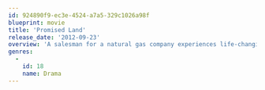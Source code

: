 ```yaml
---
id: 924890f9-ec3e-4524-a7a5-329c1026a98f
blueprint: movie
title: 'Promised Land'
release_date: '2012-09-23'
overview: 'A salesman for a natural gas company experiences life-changing events after arriving in a small town, where his corporation wants to tap into the available resources.'
genres:
  -
    id: 18
    name: Drama
---
```

